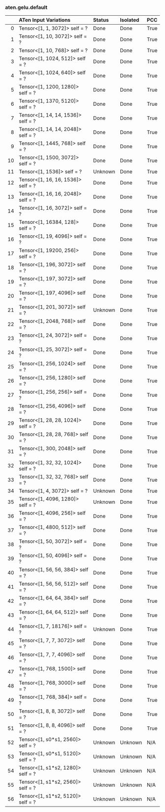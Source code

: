 ### aten.gelu.default
|    | ATen Input Variations              | Status   | Isolated   | PCC   |
|---:|:-----------------------------------|:---------|:-----------|:------|
|  0 | Tensor<[1, 1, 3072]> self = ?      | Done     | Done       | True  |
|  1 | Tensor<[1, 10, 3072]> self = ?     | Done     | Done       | True  |
|  2 | Tensor<[1, 10, 768]> self = ?      | Done     | Done       | True  |
|  3 | Tensor<[1, 1024, 512]> self = ?    | Done     | Done       | True  |
|  4 | Tensor<[1, 1024, 640]> self = ?    | Done     | Done       | True  |
|  5 | Tensor<[1, 1200, 1280]> self = ?   | Done     | Done       | True  |
|  6 | Tensor<[1, 1370, 5120]> self = ?   | Done     | Done       | True  |
|  7 | Tensor<[1, 14, 14, 1536]> self = ? | Done     | Done       | True  |
|  8 | Tensor<[1, 14, 14, 2048]> self = ? | Done     | Done       | True  |
|  9 | Tensor<[1, 1445, 768]> self = ?    | Done     | Done       | True  |
| 10 | Tensor<[1, 1500, 3072]> self = ?   | Done     | Done       | True  |
| 11 | Tensor<[1, 1536]> self = ?         | Unknown  | Done       | True  |
| 12 | Tensor<[1, 16, 16, 1536]> self = ? | Done     | Done       | True  |
| 13 | Tensor<[1, 16, 16, 2048]> self = ? | Done     | Done       | True  |
| 14 | Tensor<[1, 16, 3072]> self = ?     | Done     | Done       | True  |
| 15 | Tensor<[1, 16384, 128]> self = ?   | Done     | Done       | True  |
| 16 | Tensor<[1, 19, 4096]> self = ?     | Done     | Done       | True  |
| 17 | Tensor<[1, 19200, 256]> self = ?   | Done     | Done       | True  |
| 18 | Tensor<[1, 196, 3072]> self = ?    | Done     | Done       | True  |
| 19 | Tensor<[1, 197, 3072]> self = ?    | Done     | Done       | True  |
| 20 | Tensor<[1, 197, 4096]> self = ?    | Done     | Done       | True  |
| 21 | Tensor<[1, 201, 3072]> self = ?    | Unknown  | Done       | True  |
| 22 | Tensor<[1, 2048, 768]> self = ?    | Done     | Done       | True  |
| 23 | Tensor<[1, 24, 3072]> self = ?     | Done     | Done       | True  |
| 24 | Tensor<[1, 25, 3072]> self = ?     | Done     | Done       | True  |
| 25 | Tensor<[1, 256, 1024]> self = ?    | Done     | Done       | True  |
| 26 | Tensor<[1, 256, 1280]> self = ?    | Done     | Done       | True  |
| 27 | Tensor<[1, 256, 256]> self = ?     | Done     | Done       | True  |
| 28 | Tensor<[1, 256, 4096]> self = ?    | Done     | Done       | True  |
| 29 | Tensor<[1, 28, 28, 1024]> self = ? | Done     | Done       | True  |
| 30 | Tensor<[1, 28, 28, 768]> self = ?  | Done     | Done       | True  |
| 31 | Tensor<[1, 300, 2048]> self = ?    | Done     | Done       | True  |
| 32 | Tensor<[1, 32, 32, 1024]> self = ? | Done     | Done       | True  |
| 33 | Tensor<[1, 32, 32, 768]> self = ?  | Done     | Done       | True  |
| 34 | Tensor<[1, 4, 3072]> self = ?      | Unknown  | Done       | True  |
| 35 | Tensor<[1, 4096, 1280]> self = ?   | Unknown  | Done       | True  |
| 36 | Tensor<[1, 4096, 256]> self = ?    | Done     | Done       | True  |
| 37 | Tensor<[1, 4800, 512]> self = ?    | Done     | Done       | True  |
| 38 | Tensor<[1, 50, 3072]> self = ?     | Done     | Done       | True  |
| 39 | Tensor<[1, 50, 4096]> self = ?     | Done     | Done       | True  |
| 40 | Tensor<[1, 56, 56, 384]> self = ?  | Done     | Done       | True  |
| 41 | Tensor<[1, 56, 56, 512]> self = ?  | Done     | Done       | True  |
| 42 | Tensor<[1, 64, 64, 384]> self = ?  | Done     | Done       | True  |
| 43 | Tensor<[1, 64, 64, 512]> self = ?  | Done     | Done       | True  |
| 44 | Tensor<[1, 7, 18176]> self = ?     | Unknown  | Done       | True  |
| 45 | Tensor<[1, 7, 7, 3072]> self = ?   | Done     | Done       | True  |
| 46 | Tensor<[1, 7, 7, 4096]> self = ?   | Done     | Done       | True  |
| 47 | Tensor<[1, 768, 1500]> self = ?    | Done     | Done       | True  |
| 48 | Tensor<[1, 768, 3000]> self = ?    | Done     | Done       | True  |
| 49 | Tensor<[1, 768, 384]> self = ?     | Done     | Done       | True  |
| 50 | Tensor<[1, 8, 8, 3072]> self = ?   | Done     | Done       | True  |
| 51 | Tensor<[1, 8, 8, 4096]> self = ?   | Done     | Done       | True  |
| 52 | Tensor<[1, s0*s1, 2560]> self = ?  | Unknown  | Unknown    | N/A   |
| 53 | Tensor<[1, s0*s1, 5120]> self = ?  | Unknown  | Unknown    | N/A   |
| 54 | Tensor<[1, s1*s2, 1280]> self = ?  | Unknown  | Unknown    | N/A   |
| 55 | Tensor<[1, s1*s2, 2560]> self = ?  | Unknown  | Unknown    | N/A   |
| 56 | Tensor<[1, s1*s2, 5120]> self = ?  | Unknown  | Unknown    | N/A   |

